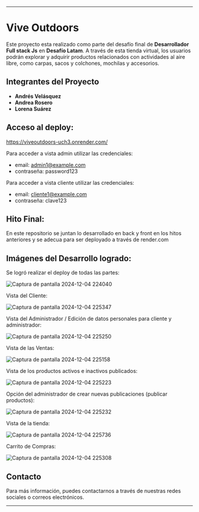 

---

# Vive Outdoors

Este proyecto esta realizado como parte del desafío final de **Desarrollador Full stack Js** en **Desafío Latam**. 
A través de esta tienda virtual, los usuarios podrán explorar y adquirir productos relacionados con actividades al aire libre, como carpas, sacos y colchones, mochilas y accesorios.


## Integrantes del Proyecto

- **Andrés Velásquez**
- **Andrea Rosero**
- **Lorena Suárez**

## Acceso al deploy:

https://viveoutdoors-uch3.onrender.com/


Para acceder a vista admin utilizar las credenciales:

- email: admin1@example.com
- contraseña: password123


Para acceder a vista cliente utilizar las credenciales: 

- email: cliente1@example.com
- contraseña: clave123


## Hito Final:

En este repositorio se juntan lo desarrollado en back y front en los hitos anteriores y se adecua para ser deployado a través de render.com


## Imágenes del Desarrollo logrado:

Se logró realizar el deploy de todas las partes: 


![Captura de pantalla 2024-12-04 224040](https://github.com/user-attachments/assets/17434df9-dfdc-4470-a799-e4e0b9d46a4e)


Vista del Cliente:

![Captura de pantalla 2024-12-04 225347](https://github.com/user-attachments/assets/a1fb0aba-0486-4788-84c6-b2be0f601330)


Vista del Administrador / Edición de datos personales para cliente y administrador:

![Captura de pantalla 2024-12-04 225250](https://github.com/user-attachments/assets/ea620763-bcab-47a7-b959-556e934f5dcf)


Vista de las Ventas: 

![Captura de pantalla 2024-12-04 225158](https://github.com/user-attachments/assets/d80c7d3c-b6c8-44f2-ac72-2e56507abdaa)


Vista de los productos activos e inactivos publicados: 

![Captura de pantalla 2024-12-04 225223](https://github.com/user-attachments/assets/cb3b377f-36f8-4905-94b8-154ea0fbf592)


Opción del administrador de crear nuevas publicaciones (publicar productos):

![Captura de pantalla 2024-12-04 225232](https://github.com/user-attachments/assets/2d1f712b-b98a-4398-98d4-0a52c89712c0)


Vista de la tienda: 

![Captura de pantalla 2024-12-04 225736](https://github.com/user-attachments/assets/ab63aba4-d160-4771-b2c5-a30f909e3170)

Carrito de Compras: 

![Captura de pantalla 2024-12-04 225308](https://github.com/user-attachments/assets/d7b5100a-64a7-46f8-8603-3fbddae3ea29)


## Contacto

Para más información, puedes contactarnos a través de nuestras redes sociales o correos electrónicos.

---

